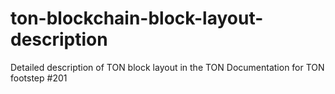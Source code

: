 # ton-blockchain-block-layout-description
Detailed description of TON block layout in the TON Documentation for TON footstep #201
